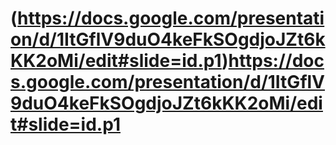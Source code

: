 # (https://docs.google.com/presentation/d/1ItGflV9duO4keFkSOgdjoJZt6kKK2oMi/edit#slide=id.p1)https://docs.google.com/presentation/d/1ItGflV9duO4keFkSOgdjoJZt6kKK2oMi/edit#slide=id.p1
